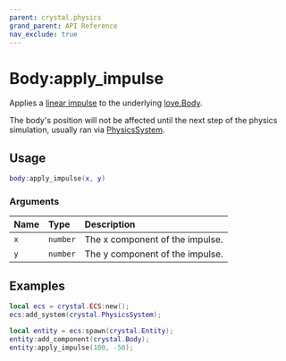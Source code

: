 ```yaml
---
parent: crystal.physics
grand_parent: API Reference
nav_exclude: true
---
```


# Body:apply_impulse

Applies a [linear impulse](https://love2d.org/wiki/Body:applyLinearImpulse) to the underlying [love.Body](https://love2d.org/wiki/Body).

The body's position will not be affected until the next step of the physics simulation, usually ran via [PhysicsSystem](physics_system).

## Usage

```lua
body:apply_impulse(x, y)
```

### Arguments

| Name | Type     | Description                     |
| :--- | :------- | :------------------------------ |
| `x`  | `number` | The x component of the impulse. |
| `y`  | `number` | The y component of the impulse. |

## Examples

```lua
local ecs = crystal.ECS:new();
ecs:add_system(crystal.PhysicsSystem);

local entity = ecs:spawn(crystal.Entity);
entity:add_component(crystal.Body);
entity:apply_impulse(100, -50);
```
